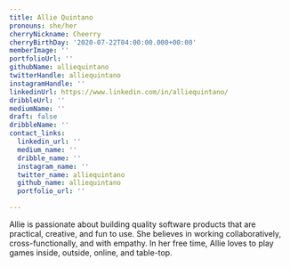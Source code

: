 ```yaml
---
title: Allie Quintano
pronouns: she/her
cherryNickname: Cheerry
cherryBirthDay: '2020-07-22T04:00:00.000+00:00'
memberImage: ''
portfolioUrl: ''
githubName: alliequintano
twitterHandle: alliequintano
instagramHandle: ''
linkedinUrl: https://www.linkedin.com/in/alliequintano/
dribbleUrl: ''
mediumName: ''
draft: false
dribbleName: ''
contact_links:
  linkedin_url: ''
  medium_name: ''
  dribble_name: ''
  instagram_name: ''
  twitter_name: alliequintano
  github_name: alliequintano
  portfolio_url: ''

---
```

Allie is passionate about building quality software products that are practical, creative, and fun to use. She believes in working collaboratively, cross-functionally, and with empathy. In her free time, Allie loves to play games inside, outside, online, and table-top.